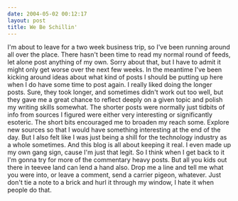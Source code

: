 ```yaml
---
date: 2004-05-02 00:12:17
layout: post
title: We Be Schillin'
---
```


I'm about to leave for a two week business trip, so I've been running around all over the place. There hasn't been time to read my normal round of feeds, let alone post anything of my own. Sorry about that, but I have to admit it might only get worse over the next few weeks. In the meantime I've been kicking around ideas about what kind of posts I should be putting up here when I do have some time to post again. I really liked doing the longer posts. Sure, they took longer, and sometimes didn't work out too well, but they gave me a great chance to reflect deeply on a given topic and polish my writing skills somewhat. The shorter posts were normally just tidbits of info from sources I figured were either very interesting or significantly esoteric. The short bits encouraged me to broaden my reach some. Explore new sources so that I would have something interesting at the end of the day. But I also felt like I was just being a shill for the technology industry as a whole sometimes. And this blog is all about keeping it real. I even made up my own gang sign, cause I'm just that legit. So I think when I get back to it I'm gonna try for more of the commentary heavy posts. But all you kids out there in teevee land can lend a hand also. Drop me a line and tell me what you were into, or leave a comment, send a carrier pigeon, whatever. Just don't tie a note to a brick and hurl it through my window, I hate it when people do that.
